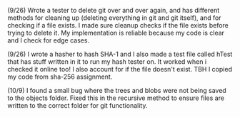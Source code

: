 (9/26) Wrote a tester to delete git over and over again, and has different methods for cleaning up (deleting everything in git and git itself), and for checking if a file exists. I made sure cleanup checks if the file exists before trying to delete it. My implementation is reliable because my code is clear and I check for edge cases.

(9/26) I wrote a hasher to hash SHA-1 and I also made a test file called hTest that has stuff written in it to run my hash tester on. It worked when i checked it online too! I also account for if the file doesn't exist. TBH I copied my code from sha-256 assignment. 

(10/9) I found a small bug where the trees and blobs were not being saved to the objects folder. Fixed this in the recursive method to ensure files are written to the correct folder for git functionality.